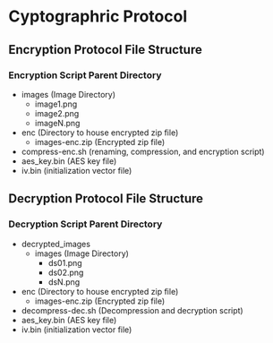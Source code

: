 # Cyptographric Protocol
## Encryption Protocol File Structure
### Encryption Script Parent Directory
- images (Image Directory)
  - image1.png
  - image2.png
  - imageN.png
- enc (Directory to house encrypted zip file)
  - images-enc.zip (Encrypted zip file)
- compress-enc.sh (renaming, compression, and encryption script)
- aes_key.bin (AES key file)
- iv.bin (initialization vector file)
## Decryption Protocol File Structure
### Decryption Script Parent Directory
- decrypted_images
  - images (Image Directory)
    - ds01.png
    - ds02.png
    - dsN.png
- enc (Directory to house encrypted zip file)
  - images-enc.zip (Encrypted zip file)
- decompress-dec.sh (Decompression and decryption script)
- aes_key.bin (AES key file)
- iv.bin (initialization vector file)